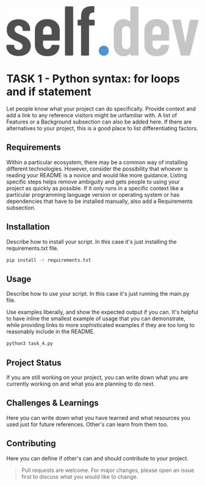 ![selfdev logo](../../selfdev_logo.png)
# **__TASK 1__**  - **Python syntax: for loops and if statement**
Let people know what your project can do specifically. Provide context and add a link to any reference visitors might be unfamiliar with. A list of Features or a Background subsection can also be added here. If there are alternatives to your project, this is a good place to list differentiating factors.


## Requirements
Within a particular ecosystem, there may be a common way of installing different technologies. 
However, consider the possibility that whoever is reading your README is a novice and would like more guidance. Listing specific steps helps remove ambiguity and gets people to using your project as quickly as possible. If it only runs in a specific context like a particular programming language version or operating system or has dependencies that have to be installed manually, also add a Requirements subsection.


## Installation
Describe how to install your script. In this case it's just installing the requirements.txt file.

```bash
pip install -r requirements.txt
```

## Usage
Describe how to use your script. In this case it's just running the main.py file.

Use examples liberally, and show the expected output if you can. It's helpful to have inline the smallest example of usage that you can demonstrate, while providing links to more sophisticated examples if they are too long to reasonably include in the README.
```bash
python3 task_4.py
```


## Project Status
If you are still working on your project, you can write down what you are currently working on and what you are planning to do next.


## Challenges & Learnings
Here you can write down what you have learned and what resources you used just for future references.
Other's can learn from them too.


## Contributing
Here you can define if other's can and should contribute to your project.
>Pull requests are welcome.
For major changes, please open an issue first to discuss what you would like to change.
